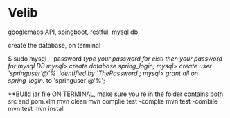 # Velib
googlemaps API, spingboot, restful, mysql db

create the database, on terminal

$ sudo mysql --password
*type your password for eisti then your password for mysql DB
mysql> create database spring_login; 
mysql> create user 'springuser'@'%' identified by 'ThePassword';
mysql> grant all on spring_login.* to 'springuser'@'%'; 



**BUIld jar file ON TERMINAL, make sure you re in the folder contains both src and pom.xlm
mvn clean
mvn complie
test -complie
mvn test -combile
mvn test
mvn install
